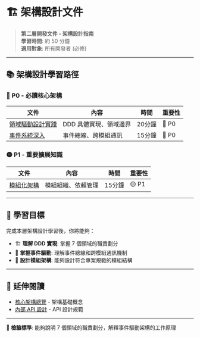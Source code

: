 # 🏗️ 架構設計文件

> **第二層開發文件 - 架構設計指南**  
> **學習時間**: 約 50 分鐘  
> **適用對象**: 所有開發者 (必修)

---

## 📚 架構設計學習路徑

### **🔴 P0 - 必讀核心架構**

| 文件 | 內容 | 時間 | 重要性 |
|------|------|------|--------|
| [領域驅動設計實踐](./domain-design.md) | DDD 具體實現、領域邊界 | 20分鐘 | 🔴 P0 |
| [事件系統深入](./event-system.md) | 事件總線、跨模組通訊 | 15分鐘 | 🔴 P0 |

### **🟡 P1 - 重要擴展知識**

| 文件 | 內容 | 時間 | 重要性 |
|------|------|------|--------|
| [模組化架構](./modular-design.md) | 模組組織、依賴管理 | 15分鐘 | 🟡 P1 |

---

## 🎯 學習目標

完成本層架構設計學習後，你將能夠：

- 🏗️ **理解 DDD 實現**: 掌握 7 個領域的職責劃分
- 🔄 **掌握事件驅動**: 理解事件總線和跨模組通訊機制  
- 🧩 **設計模組架構**: 能夠設計符合專案規範的模組結構

---

## 📖 延伸閱讀

- [核心架構總覽](../../01-getting-started/core-architecture.md) - 架構基礎概念
- [內部 API 設計](../api/internal-api.md) - API 設計規範

---

**🎯 檢驗標準**: 能夠說明 7 個領域的職責劃分，解釋事件驅動架構的工作原理